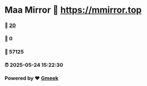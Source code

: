 # Maa Mirror :link: https://mmirror.top 
### :page_facing_up: [20](https://mmirror.top/tag.html) 
### :speech_balloon: 0 
### :hibiscus: 57125 
### :alarm_clock: 2025-05-24 15:22:30 
### Powered by :heart: [Gmeek](https://github.com/Meekdai/Gmeek)
